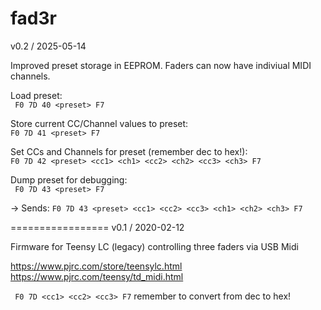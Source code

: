 # fad3r

v0.2 / 2025-05-14

Improved preset storage in EEPROM. Faders can now have indiviual MIDI channels.  

Load preset:  
``` F0 7D 40 <preset> F7```

Store current CC/Channel values to preset:  
```F0 7D 41 <preset> F7```

Set CCs and Channels for preset (remember dec to hex!):  
```F0 7D 42 <preset> <cc1> <ch1> <cc2> <ch2> <cc3> <ch3> F7```

Dump preset for debugging:  
``` F0 7D 43 <preset> F7```

-> Sends: ```F0 7D 43 <preset> <cc1> <cc2> <cc3> <ch1> <ch2> <ch3> F7```

=================
v0.1 / 2020-02-12

Firmware for Teensy LC (legacy) controlling three faders via USB Midi  

https://www.pjrc.com/store/teensylc.html  
https://www.pjrc.com/teensy/td_midi.html  

``` F0 7D <cc1> <cc2> <cc3> F7```
remember to convert from dec to hex!

